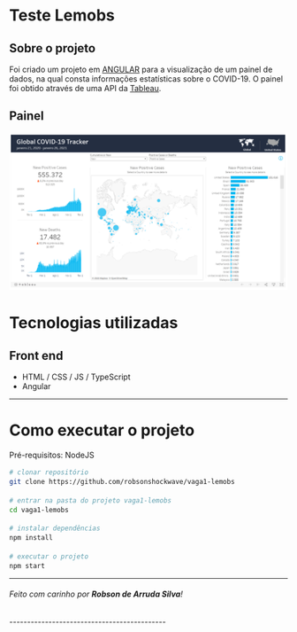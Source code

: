 # Teste Lemobs

## Sobre o projeto

Foi criado um projeto em [ANGULAR](https://angular.io/) para a visualização de um painel de dados, na qual consta informações estatísticas sobre o COVID-19.
O painel foi obtido através de uma API da [Tableau](https://public.tableau.com/en-us/s/).

## Painel

<p align="center">
	<img alt="painel" src="github/painel.PNG" witdh="50%">
</p>

# Tecnologias utilizadas

## Front end
- HTML / CSS / JS / TypeScript
- Angular

<hr>

# Como executar o projeto

Pré-requisitos: NodeJS

```bash
# clonar repositório
git clone https://github.com/robsonshockwave/vaga1-lemobs

# entrar na pasta do projeto vaga1-lemobs
cd vaga1-lemobs

# instalar dependências
npm install

# executar o projeto
npm start
```

<hr>

<h6>Feito com carinho por <b>Robson de Arruda Silva</b>!</h6>
--------------------------------------------
